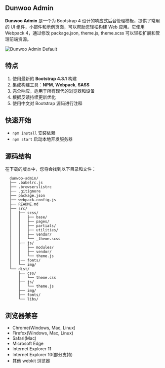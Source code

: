 ## Dunwoo Admin

**Dunwoo Admin** 是一个为 Bootstrap 4 设计的响应式后台管理模板，提供了常用的 UI 组件，小部件和示例页面，可以帮助您轻松构建 Web 应用。它使用 Webpack 4，通过修改 package.json, theme.js, theme.scss 可以轻松扩展和管理前端资源。

![Dunwoo Admin Default](https://github.com/dwosc/dunwoo-admin/blob/master/dist/img/screenshots/admin-default.png)

## 特点

 1. 使用最新的 **Bootstrap 4.3.1** 构建
 2. 集成构建工具：**NPM**, **Webpack**, **SASS**
 3. 完全响应，适用于所有现代的浏览器和设备
 4. 根据反馈持续更新优化
 5. 使用中文对 Bootstrap 源码进行注释

## 快速开始

 - `npm install` 安装依赖
 - `npm start` 启动本地开发服务器

## 源码结构

在下载的版本中，您将会找到以下目录和文件：

```
  dunwoo-admin/
  ├── .babelrc.js
  ├── .browserslistrc
  ├── .gitignore
  ├── package.json
  ├── webpack.config.js
  ├── README.md
  ├── src/
  │   ├── scss/
  │   │   ├── base/
  │   │   ├── pages/
  │   │   ├── partials/
  │   │   ├── utilities/
  │   │   ├── vendor/
  │   │   └── _theme.scss
  │   ├── js/
  │   │   ├── modules/
  │   │   ├── vendor/
  │   │   └── theme.js
  │   │── fonts/
  │   └── img/
  └── dist/
      ├── css/
      │   └── theme.css
      ├── js/
      │   └── theme.js
      ├── img/
      ├── fonts/
      └── libs/
```

## 浏览器兼容

 - Chrome(Windows, Mac, Linux)
 - Firefox(Windows, Mac, Linux)
 - Safari(Mac)
 - Microsoft Edge
 - Internet Explorer 11
 - Internet Explorer 10(部分支持)
 - 其他 webkit 浏览器










